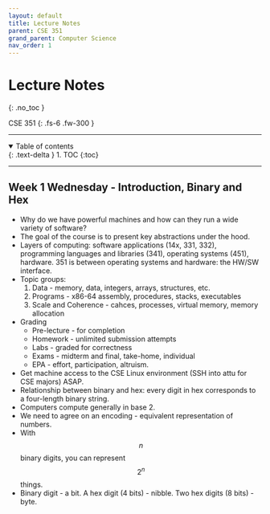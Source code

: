 ```yaml
---
layout: default
title: Lecture Notes
parent: CSE 351
grand_parent: Computer Science
nav_order: 1
---
```


# Lecture Notes
{: .no_toc }

CSE 351
{: .fs-6 .fw-300 }

---

<details open markdown="block">
  <summary>
    Table of contents
  </summary>
  {: .text-delta }
1. TOC
{:toc}
</details>

---

## Week 1 Wednesday - Introduction, Binary and Hex
- Why do we have powerful machines and how can they run a wide variety of software?
- The goal of the course is to present key abstractions under the hood. 
- Layers of computing: software applications (14x, 331, 332), programming languages and libraries (341), operating systems (451), hardware. 351 is between operating systems and hardware: the HW/SW interface.
- Topic groups:
  1. Data - memory, data, integers, arrays, structures, etc.
  2. Programs - x86-64 assembly, procedures, stacks, executables
  3. Scale and Coherence - cahces, processes, virtual memory, memory allocation
- Grading
  - Pre-lecture - for completion
  - Homework - unlimited submission attempts
  - Labs - graded for correctness
  - Exams - midterm and final, take-home, individual
  - EPA - effort, participation, altruism.
- Get machine access to the CSE Linux environment (SSH into attu for CSE majors) ASAP.
- Relationship between binary and hex: every digit in hex corresponds to a four-length binary string. 
- Computers compute generally in base 2.
- We need to agree on an encoding - equivalent representation of numbers. 
- With $$n$$ binary digits, you can represent $$2^n$$ things.
- Binary digit - a bit. A hex digit (4 bits) - nibble. Two hex digits (8 bits) - byte.




















